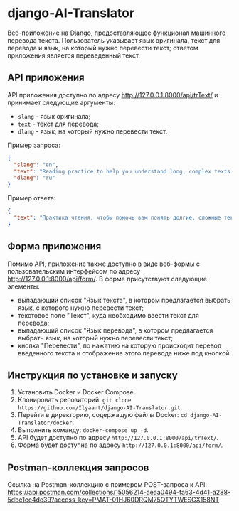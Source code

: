 # django-AI-Translator

Веб-приложение на Django, предоставляющее функционал машинного перевода текста. Пользователь указывает язык оригинала, текст для перевода и язык, на который нужно перевести текст; ответом приложения является переведенный текст.

## API приложения

API приложения доступно по адресу http://127.0.0.1:8000/api/trText/ и принимает следующие аргументы:

- `slang` - язык оригинала;
- `text` - текст для перевода;
- `dlang` - язык, на который нужно перевести текст.

Пример запроса:

```json
{
  "slang": "en",
  "text": "Reading practice to help you understand long, complex texts about a wide variety of topics, some of which may be unfamiliar. Texts include specialised articles, biographies and summaries.",
  "dlang": "ru"
}
```

Пример ответа:

```json
{
  "text": "Практика чтения, чтобы помочь вам понять долгие, сложные тексты о самых разных темах, некоторые из которых могут быть незнакомыми. Тексты включают специализированные статьи, биографии и резюме."
}
```

## Форма приложения

Помимо API, приложение также доступно в виде веб-формы с пользовательским интерфейсом по адресу http://127.0.0.1:8000/api/form/. В форме присутствуют следующие элементы:

- выпадающий список "Язык текста", в котором предлагается выбрать язык, с которого нужно перевести текст;
- текстовое поле "Текст", куда необходимо ввести текст для перевода;
- выпадающий список "Язык перевода", в котором предлагается выбрать язык, на который нужно перевести текст;
- кнопка "Перевести", по нажатию на которую происходит перевод введенного текста и отображение этого перевода ниже под кнопкой.

## Инструкция по установке и запуску

1. Установить Docker и Docker Compose.
2. Клонировать репозиторий: `git clone https://github.com/Ilyaant/django-AI-Translator.git`.
3. Перейти в директорию, содержащую файлы Docker: `cd django-AI-Translator/docker`.
4. Выполнить команду: `docker-compose up -d`.
5. API будет доступно по адресу `http://127.0.0.1:8000/api/trText/`.
6. Форма будет доступна по адресу `http://127.0.0.1:8000/api/form/`.

## Postman-коллекция запросов

Ссылка на Postman-коллекцию с примером POST-запроса к API: https://api.postman.com/collections/15056214-aeaa0494-fa63-4d41-a288-5dbe1ec4de39?access_key=PMAT-01HJ60DRQM75QTYTWESGX158NT
